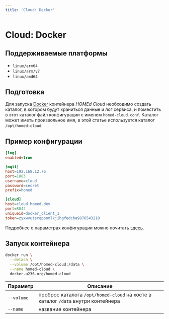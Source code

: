 ```yaml
---
title: 'Cloud: Docker'
---
```


# Cloud: Docker

## Поддерживаемые платформы

- `linux/arm64`
- `linux/arm/v7`
- `linux/amd64`

## Подготовка

Для запуска [Docker](https://docker.com) контейнера _HOMEd Cloud_ необходимо создать каталог, в котором будут храниться данные и лог сервиса, и поместить в этот каталог файл конфигурации с именем `homed-cloud.conf`. Каталог может иметь произвольное имя, в этой статье используется каталог `/opt/homed-cloud`.

## Пример конфигурации

```ini
[log]
enabled=true

[mqtt]
host=192.168.12.76
port=1883
username=cloud
password=secret
prefix=homed

[cloud]
host=cloud.homed.dev
port=8042
uniqueid=docker_client_1
token=zyxwvutsrqponmlkjihgfedcba9876543210
```

Подробнее о параметрах конфигурации можно почитать [здесь](/cloud/configuration/).

## Запуск контейнера

```sh
docker run \
  --detach \
  --volume /opt/homed-cloud:/data \
  --name homed-cloud \
  docker.u236.org/homed-cloud
```

| Параметр | Описание |
|----------|----------|
| `--volume` | проброс каталога `/opt/homed-cloud` на хосте в каталог `/data` внутри контейнера |
| `--name`   | название контейнера |
